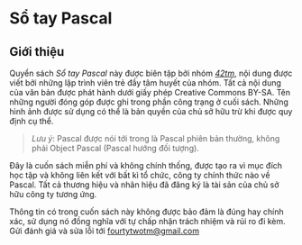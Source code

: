 # Sổ tay Pascal

## Giới thiệu

Quyển sách _Sổ tay Pascal_ này được biên tập bởi nhóm [_42tm_](https://42tm.github.io/), nội dung được viết bởi những lập trình viên trẻ đầy tâm huyết của nhóm. Tất cả nội dung của văn bản được phát hành dưới giấy phép Creative Commons BY-SA. Tên những người đóng góp được ghi trong phần công trạng ở cuối sách. Những hình ảnh được sử dụng có thể là bản quyền của chủ sở hữu trừ khi được quy định cụ thể.

> *Lưu ý*: Pascal được nói tới trong  là Pascal phiên bản thường, không phải Object Pascal (Pascal hướng đối tượng).

Đây là cuốn sách miễn phí và không chính thống, được tạo ra vì mục đích học tập và không liên kết với bất kì tổ chức, công ty chính thức nào về Pascal. Tất cả thương hiệu và nhãn hiệu đã đăng ký là tài sản của chủ sở hữu công ty tương ứng.

Thông tin có trong cuốn sách này không được bảo đảm là đúng hay chính xác, sử dụng nó đồng nghĩa với tự chấp nhận trách nhiệm và rủi ro đi kèm.
Gửi đánh giá và sửa lỗi tới fourtytwotm@gmail.com